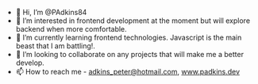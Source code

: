 - 👋 Hi, I’m @PAdkins84
- 👀 I’m interested in frontend development at the moment but will explore backend when more comfortable.
- 🌱 I’m currently learning frontend technologies.  Javascript is the main beast that I am battling!.
- 💞️ I’m looking to collaborate on any projects that will make me a better develop.
- 📫 How to reach me - adkins_peter@hotmail.com, www.padkins.dev

<!---
PAdkins84/PAdkins84 is a ✨ special ✨ repository because its `README.md` (this file) appears on your GitHub profile.
You can click the Preview link to take a look at your changes.
--->
